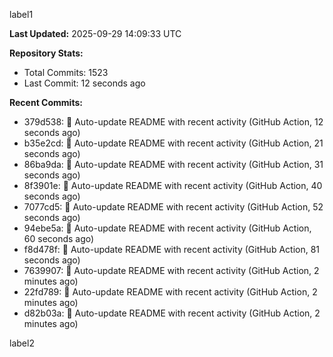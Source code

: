 
label1 
<!-- ACTIVITY_START -->
**Last Updated:** 2025-09-29 14:09:33 UTC

**Repository Stats:**
- Total Commits: 1523
- Last Commit: 12 seconds ago

**Recent Commits:**
- 379d538: 🤖 Auto-update README with recent activity (GitHub Action, 12 seconds ago)
- b35e2cd: 🤖 Auto-update README with recent activity (GitHub Action, 21 seconds ago)
- 86ba9da: 🤖 Auto-update README with recent activity (GitHub Action, 31 seconds ago)
- 8f3901e: 🤖 Auto-update README with recent activity (GitHub Action, 40 seconds ago)
- 7077cd5: 🤖 Auto-update README with recent activity (GitHub Action, 52 seconds ago)
- 94ebe5a: 🤖 Auto-update README with recent activity (GitHub Action, 60 seconds ago)
- f8d478f: 🤖 Auto-update README with recent activity (GitHub Action, 81 seconds ago)
- 7639907: 🤖 Auto-update README with recent activity (GitHub Action, 2 minutes ago)
- 22fd789: 🤖 Auto-update README with recent activity (GitHub Action, 2 minutes ago)
- d82b03a: 🤖 Auto-update README with recent activity (GitHub Action, 2 minutes ago)
<!-- ACTIVITY_END -->

label2
